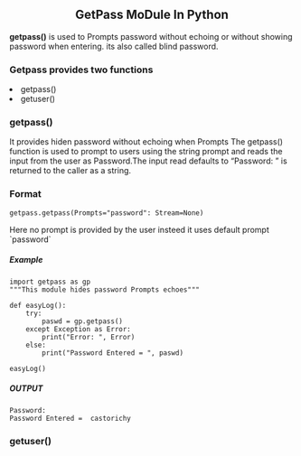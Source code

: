 <h2 style="text-align: center" > GetPass MoDule In Python</h2>
<p><strong>getpass()</strong> is used to Prompts password without echoing or without showing password when entering. its also called blind password.</p>

<h3>Getpass provides two functions</h3>
<li> getpass()</li>
<li>getuser()</li>

<h3>getpass()</h3>
<p>It provides hiden password without echoing when Prompts
The getpass() function is used to prompt to users using the string prompt and reads the input from the user as Password.The input read defaults to “Password: ” is returned to the caller as a string.</p>
<h3>Format</h3>

`getpass.getpass(Prompts="password": Stream=None)`
<p>Here no prompt is provided by the user insteed it uses default prompt `password`</p>

<h5>Example</h5>

```
import getpass as gp
"""This module hides password Prompts echoes"""

def easyLog():
    try:
        paswd = gp.getpass()
    except Exception as Error:
        print("Error: ", Error)
    else:
        print("Password Entered = ", paswd)

easyLog()
```

<h5>OUTPUT</h5>

```
Password: 
Password Entered =  castorichy
```

<h3> getuser() </h3>

